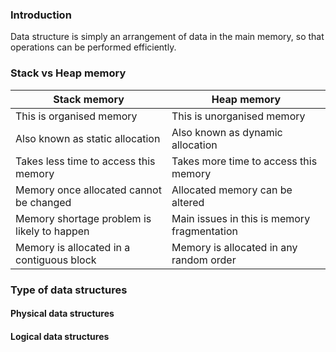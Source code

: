 ### Introduction
Data structure is simply an arrangement of data in the main memory, so that operations can be performed efficiently.

### Stack vs Heap memory

| Stack memory                                 | Heap memory                                 |
| -------------------------------------------- |-------------------------------------------- |
| This is organised memory                     | This is unorganised memory                  |
| Also known as static allocation              | Also known as dynamic allocation            |
| Takes less time to access this memory        | Takes more time to access this memory       |
| Memory once allocated cannot be changed      | Allocated memory can be altered             |
| Memory shortage problem is likely to happen  | Main issues in this is memory fragmentation |
| Memory is allocated in a contiguous block    | Memory is allocated in any random order     |

### Type of data structures
#### Physical data structures
  
#### Logical data structures

